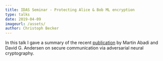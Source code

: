 ```yaml
---
title: IDAS Seminar - Protecting Alice & Bob ML encryption
type: talks
date: 2019-04-09
imageurl: /assets/
author: Christoph Becker
---
```


In this talk I gave a summary of the recent [publication](https://arxiv.org/pdf/1610.06918.pdf) by Martin Abadi and David G. Andersen on secure communication via adversarial neural cryptography.
